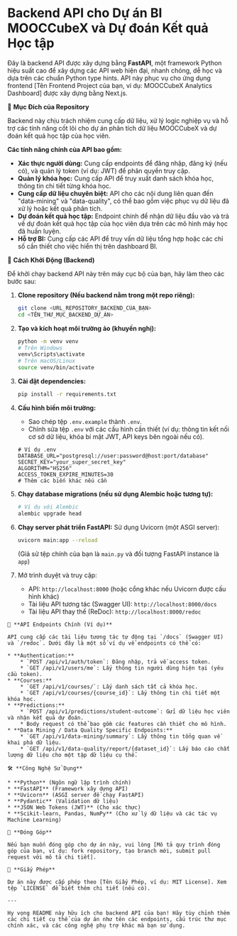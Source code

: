 # Backend API cho Dự án BI MOOCCubeX và Dự đoán Kết quả Học tập

Đây là backend API được xây dựng bằng **FastAPI**, một framework Python hiệu suất cao để xây dựng các API web hiện đại, nhanh chóng, dễ học và dựa trên các chuẩn Python type hints. API này phục vụ cho ứng dụng frontend [Tên Frontend Project của bạn, ví dụ: MOOCCubeX Analytics Dashboard] được xây dựng bằng Next.js.

🎯 **Mục Đích của Repository**

Backend này chịu trách nhiệm cung cấp dữ liệu, xử lý logic nghiệp vụ và hỗ trợ các tính năng cốt lõi cho dự án phân tích dữ liệu MOOCCubeX và dự đoán kết quả học tập của học viên.

**Các tính năng chính của API bao gồm:**

* **Xác thực người dùng:** Cung cấp endpoints để đăng nhập, đăng ký (nếu có), và quản lý token (ví dụ: JWT) để phân quyền truy cập.
* **Quản lý khóa học:** Cung cấp API để truy xuất danh sách khóa học, thông tin chi tiết từng khóa học.
* **Cung cấp dữ liệu chuyên biệt:** API cho các nội dung liên quan đến "data-mining" và "data-quality", có thể bao gồm việc phục vụ dữ liệu đã xử lý hoặc kết quả phân tích.
* **Dự đoán kết quả học tập:** Endpoint chính để nhận dữ liệu đầu vào và trả về dự đoán kết quả học tập của học viên dựa trên các mô hình máy học đã huấn luyện.
* **Hỗ trợ BI:** Cung cấp các API để truy vấn dữ liệu tổng hợp hoặc các chỉ số cần thiết cho việc hiển thị trên dashboard BI.

🚀 **Cách Khởi Động (Backend)**

Để khởi chạy backend API này trên máy cục bộ của bạn, hãy làm theo các bước sau:

1.  **Clone repository (Nếu backend nằm trong một repo riêng):**
    ```bash
    git clone <URL_REPOSITORY_BACKEND_CỦA_BẠN>
    cd <TÊN_THƯ_MỤC_BACKEND_DỰ_ÁN>
    ```

2.  **Tạo và kích hoạt môi trường ảo (khuyến nghị):**
    ```bash
    python -m venv venv
    # Trên Windows
    venv\Scripts\activate
    # Trên macOS/Linux
    source venv/bin/activate
    ```

3.  **Cài đặt dependencies:**
    ```bash
    pip install -r requirements.txt
    ```

4.  **Cấu hình biến môi trường:**
    * Sao chép tệp `.env.example` thành `.env`.
    * Chỉnh sửa tệp `.env` với các cấu hình cần thiết (ví dụ: thông tin kết nối cơ sở dữ liệu, khóa bí mật JWT, API keys bên ngoài nếu có).
    ```env
    # Ví dụ .env
    DATABASE_URL="postgresql://user:password@host:port/database"
    SECRET_KEY="your_super_secret_key"
    ALGORITHM="HS256"
    ACCESS_TOKEN_EXPIRE_MINUTES=30
    # Thêm các biến khác nếu cần
    ```

5.  **Chạy database migrations (nếu sử dụng Alembic hoặc tương tự):**
    ```bash
    # Ví dụ với Alembic
    alembic upgrade head
    ```

6.  **Chạy server phát triển FastAPI:**
    Sử dụng Uvicorn (một ASGI server):
    ```bash
    uvicorn main:app --reload
    ```
    (Giả sử tệp chính của bạn là `main.py` và đối tượng FastAPI instance là `app`)

7.  Mở trình duyệt và truy cập:
    * API: `http://localhost:8000` (hoặc cổng khác nếu Uvicorn được cấu hình khác)
    * Tài liệu API tương tác (Swagger UI): `http://localhost:8000/docs`
    * Tài liệu API thay thế (ReDoc): `http://localhost:8000/redoc`
```
📜 **API Endpoints Chính (Ví dụ)**

API cung cấp các tài liệu tương tác tự động tại `/docs` (Swagger UI) và `/redoc`. Dưới đây là một số ví dụ về endpoints có thể có:

* **Authentication:**
    * `POST /api/v1/auth/token`: Đăng nhập, trả về access token.
    * `GET /api/v1/users/me`: Lấy thông tin người dùng hiện tại (yêu cầu token).
* **Courses:**
    * `GET /api/v1/courses/`: Lấy danh sách tất cả khóa học.
    * `GET /api/v1/courses/{course_id}`: Lấy thông tin chi tiết một khóa học.
* **Predictions:**
    * `POST /api/v1/predictions/student-outcome`: Gửi dữ liệu học viên và nhận kết quả dự đoán.
    * Body request có thể bao gồm các features cần thiết cho mô hình.
* **Data Mining / Data Quality Specific Endpoints:**
    * `GET /api/v1/data-mining/summary`: Lấy thông tin tổng quan về khai phá dữ liệu.
    * `GET /api/v1/data-quality/report/{dataset_id}`: Lấy báo cáo chất lượng dữ liệu cho một tập dữ liệu cụ thể.

🛠️ **Công Nghệ Sử Dụng**

* **Python** (Ngôn ngữ lập trình chính)
* **FastAPI** (Framework xây dựng API)
* **Uvicorn** (ASGI server để chạy FastAPI)
* **Pydantic** (Validation dữ liệu)
* **JSON Web Tokens (JWT)** (Cho xác thực)
* **Scikit-learn, Pandas, NumPy** (Cho xử lý dữ liệu và các tác vụ Machine Learning)

🤝 **Đóng Góp**

Nếu bạn muốn đóng góp cho dự án này, vui lòng [Mô tả quy trình đóng góp của bạn, ví dụ: fork repository, tạo branch mới, submit pull request với mô tả chi tiết].

📄 **Giấy Phép**

Dự án này được cấp phép theo [Tên Giấy Phép, ví dụ: MIT License]. Xem tệp `LICENSE` để biết thêm chi tiết (nếu có).

---

Hy vọng README này hữu ích cho backend API của bạn! Hãy tùy chỉnh thêm các chi tiết cụ thể của dự án như tên các endpoints, cấu trúc thư mục chính xác, và các công nghệ phụ trợ khác mà bạn sử dụng.

